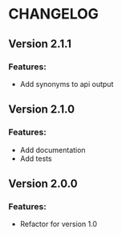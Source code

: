 # CHANGELOG

## Version 2.1.1
### Features:
* Add synonyms to api output

## Version 2.1.0
### Features:
* Add documentation
* Add tests

## Version 2.0.0
### Features:
* Refactor for version 1.0